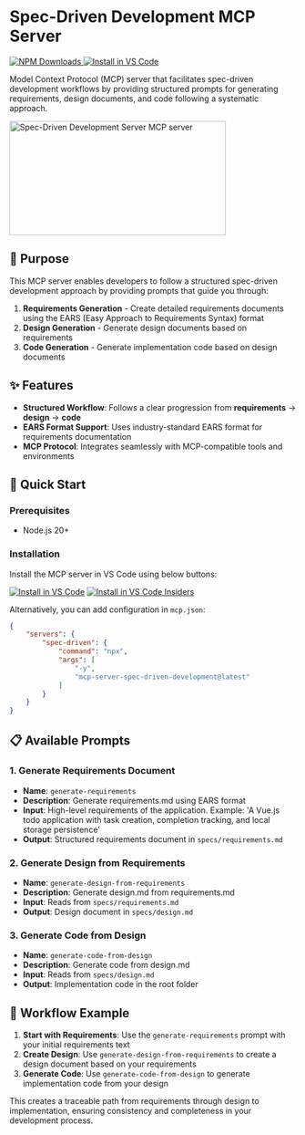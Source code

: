 # Spec-Driven Development MCP Server

[![NPM Downloads](https://img.shields.io/npm/d18m/mcp-server-spec-driven-development)
](https://www.npmjs.com/package/mcp-server-spec-driven-development) [![Install in VS Code](https://img.shields.io/badge/Install_MCP_Server_(npx)-VS_Code-0098FF)](https://insiders.vscode.dev/redirect?url=vscode%3Amcp%2Finstall%3F%257B%2522name%2522%253A%2522spec-driven%2522%252C%2522command%2522%253A%2522npx%2522%252C%2522args%2522%253A%255B%2522-y%2522%252C%2522mcp-server-spec-driven-development%2540latest%2522%255D%257D) 

Model Context Protocol (MCP) server that facilitates spec-driven development workflows by providing structured prompts for generating requirements, design documents, and code following a systematic approach.

<a href="https://glama.ai/mcp/servers/@formulahendry/mcp-server-spec-driven-development">
  <img width="380" height="200" src="https://glama.ai/mcp/servers/@formulahendry/mcp-server-spec-driven-development/badge" alt="Spec-Driven Development Server MCP server" />
</a>

## 🎯 Purpose

This MCP server enables developers to follow a structured spec-driven development approach by providing prompts that guide you through:

1. **Requirements Generation** - Create detailed requirements documents using the EARS (Easy Approach to Requirements Syntax) format
2. **Design Generation** - Generate design documents based on requirements
3. **Code Generation** - Generate implementation code based on design documents

## ✨ Features

- **Structured Workflow**: Follows a clear progression from **requirements** → **design** → **code**
- **EARS Format Support**: Uses industry-standard EARS format for requirements documentation
- **MCP Protocol**: Integrates seamlessly with MCP-compatible tools and environments

## 🚀 Quick Start

### Prerequisites

- Node.js 20+ 

### Installation

Install the MCP server in VS Code using below buttons:

[![Install in VS Code](https://img.shields.io/badge/Install_MCP_Server_(npx)-VS_Code-0098FF)](https://insiders.vscode.dev/redirect?url=vscode%3Amcp%2Finstall%3F%257B%2522name%2522%253A%2522spec-driven%2522%252C%2522command%2522%253A%2522npx%2522%252C%2522args%2522%253A%255B%2522-y%2522%252C%2522mcp-server-spec-driven-development%2540latest%2522%255D%257D) [![Install in VS Code Insiders](https://img.shields.io/badge/Install_MCP_Server_(npx)-VS_Code_Insiders-24bfa5)](https://insiders.vscode.dev/redirect?url=vscode-insiders%3Amcp%2Finstall%3F%257B%2522name%2522%253A%2522spec-driven%2522%252C%2522command%2522%253A%2522npx%2522%252C%2522args%2522%253A%255B%2522-y%2522%252C%2522mcp-server-spec-driven-development%2540latest%2522%255D%257D)

Alternatively, you can add configuration in `mcp.json`:

```json
{
    "servers": {
        "spec-driven": {
            "command": "npx",
            "args": [
                "-y",
                "mcp-server-spec-driven-development@latest"
            ]
        }
    }
}
```

## 📋 Available Prompts

### 1. Generate Requirements Document
- **Name**: `generate-requirements`
- **Description**: Generate requirements.md using EARS format
- **Input**: High-level requirements of the application. Example: 'A Vue.js todo application with task creation, completion tracking, and local storage persistence'
- **Output**: Structured requirements document in `specs/requirements.md`

### 2. Generate Design from Requirements
- **Name**: `generate-design-from-requirements`
- **Description**: Generate design.md from requirements.md
- **Input**: Reads from `specs/requirements.md`
- **Output**: Design document in `specs/design.md`

### 3. Generate Code from Design
- **Name**: `generate-code-from-design`
- **Description**: Generate code from design.md
- **Input**: Reads from `specs/design.md`
- **Output**: Implementation code in the root folder

## 📖 Workflow Example

1. **Start with Requirements**: Use the `generate-requirements` prompt with your initial requirements text
2. **Create Design**: Use `generate-design-from-requirements` to create a design document based on your requirements
3. **Generate Code**: Use `generate-code-from-design` to generate implementation code from your design

This creates a traceable path from requirements through design to implementation, ensuring consistency and completeness in your development process.